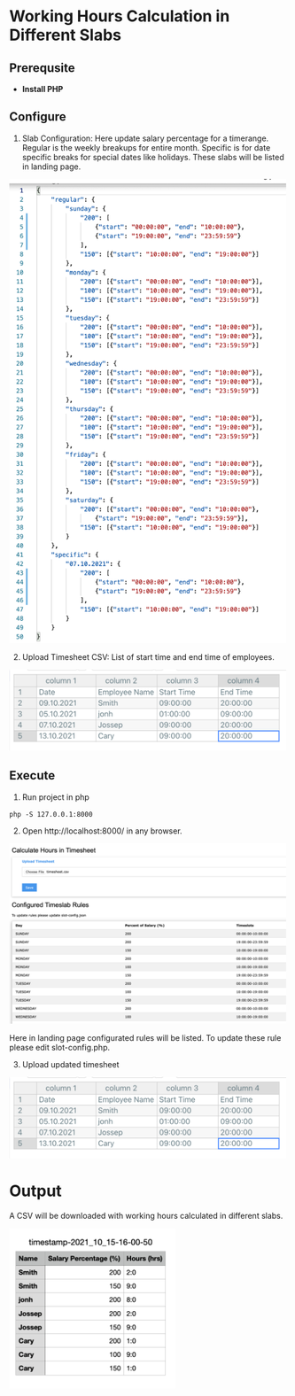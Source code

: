 # Working Hours Calculation in Different Slabs

## Prerequsite
- **Install PHP**

## Configure
1. Slab Configuration: Here update salary percentage for a timerange. Regular is the weekly breakups for entire month. Specific is for date specific breaks for special dates like holidays. These slabs will be listed in landing page.

<img src="screenshots/config.png" width="500" />

2. Upload Timesheet CSV: List of start time and end time of employees.

<img src="screenshots/upload_timesheet.png" width="500" />

## Execute
1. Run project in php

```
php -S 127.0.0.1:8000
```

2. Open http://localhost:8000/ in any browser. 

<img src="screenshots/index-page.png" width="500" />

Here in landing page configurated rules will be listed. To update these rule please edit <a herf="slot-config.php">slot-config.php</a>.

3. Upload updated timesheet

<img src="screenshots/upload_timesheet.png" width="500" />


# Output
A CSV will be downloaded with working hours calculated in different slabs.

<img src="screenshots/output.png" width="300" />

